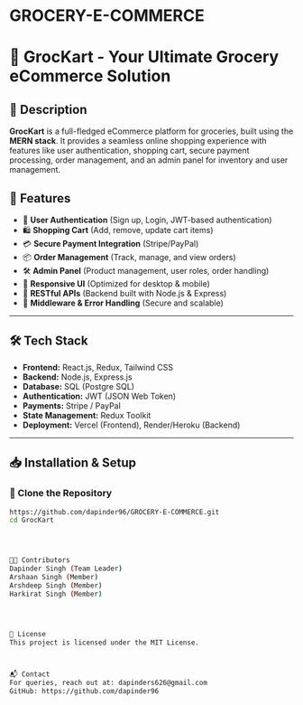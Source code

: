 # GROCERY-E-COMMERCE


# 🛒 GrocKart - Your Ultimate Grocery eCommerce Solution

## 📌 Description
**GrocKart** is a full-fledged eCommerce platform for groceries, built using the **MERN stack**. It provides a seamless online shopping experience with features like user authentication, shopping cart, secure payment processing, order management, and an admin panel for inventory and user management.

## 🚀 Features
- 🔐 **User Authentication** (Sign up, Login, JWT-based authentication)
- 🛍 **Shopping Cart** (Add, remove, update cart items)
- 💳 **Secure Payment Integration** (Stripe/PayPal)
- 📦 **Order Management** (Track, manage, and view orders)
- 🛠 **Admin Panel** (Product management, user roles, order handling)
- 📜 **Responsive UI** (Optimized for desktop & mobile)
- 📡 **RESTful APIs** (Backend built with Node.js & Express)
- 🛑 **Middleware & Error Handling** (Secure and scalable)

---

## 🛠️ Tech Stack
- **Frontend:** React.js, Redux, Tailwind CSS
- **Backend:** Node.js, Express.js
- **Database:** SQL (Postgre SQL)
- **Authentication:** JWT (JSON Web Token)
- **Payments:** Stripe / PayPal
- **State Management:** Redux Toolkit
- **Deployment:** Vercel (Frontend), Render/Heroku (Backend)

---

## 📥 Installation & Setup
### 🔹 Clone the Repository
```sh
https://github.com/dapinder96/GROCERY-E-COMMERCE.git
cd GrocKart




👨‍💻 Contributors
Dapinder Singh (Team Leader)
Arshaan Singh (Member)
Arshdeep Singh (Member)
Harkirat Singh (Member)




📜 License
This project is licensed under the MIT License.



📬 Contact
For queries, reach out at: dapinders626@gmail.com
GitHub: https://github.com/dapinder96
